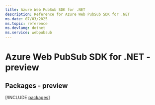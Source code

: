 ```yaml
---
title: Azure Web PubSub SDK for .NET
description: Reference for Azure Web PubSub SDK for .NET
ms.date: 07/03/2025
ms.topic: reference
ms.devlang: dotnet
ms.service: webpubsub
---
```

# Azure Web PubSub SDK for .NET - preview
## Packages - preview
[!INCLUDE [packages](web-pubsub-index.md)]